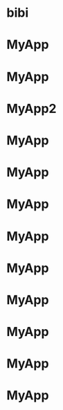 # bibi
# MyApp
# MyApp
# MyApp2
# MyApp
# MyApp
# MyApp
# MyApp
# MyApp
# MyApp
# MyApp
# MyApp
# MyApp
